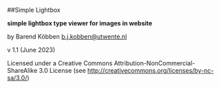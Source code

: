 ##Simple Lightbox 

**simple lightbox type viewer for images in website**

by Barend Köbben <b.j.kobben@utwente.nl>

v 1.1 (June 2023) 

Licensed under a Creative Commons Attribution-NonCommercial-ShareAlike 3.0 License (see http://creativecommons.org/licenses/by-nc-sa/3.0/)